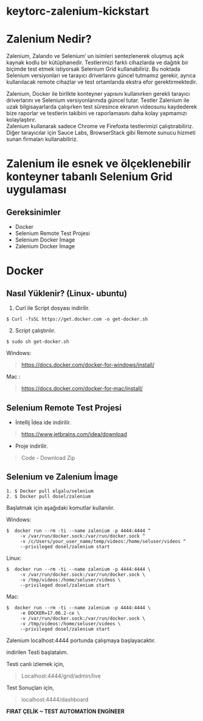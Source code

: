 # keytorc-zalenium-kickstart

# Zalenium Nedir?

Zalenium, Zalando ve Selenium’ un isimleri sentezlenerek oluşmuş açık kaynak kodlu bir kütüphanedir. Testlerimizi farklı cihazlarda ve dağıtık bir biçimde test etmek istiyorsak Selenium Grid kullanabiliriz. Bu noktada Selenium versiyonları ve tarayıcı driverlarını güncel tutmamız gerekir, ayrıca kullanılacak remote cihazlar ve test ortamlarıda ekstra efor gerektirmektedir.   

Zalenium, Docker ile birlikte konteyner yapısını kullanırken gerekli tarayıcı driverlarını ve Selenium versiyonlarınıda güncel tutar. Testler Zalenium ile uzak bilgisayarlarda çalışırken test süresince ekranın videosunu kaydederek bize raporlar ve testlerin takibini ve raporlamasını daha kolay yapmamızı kolaylaştırır.  
Zalenium kullanarak sadece Chrome ve Firefoxta testlerimizi çalıştırabiliriz. 
Diğer tarayıcılar için Sauce Labs, BrowserStack gibi Remote sunucu hizmeti sunan firmaları kullanabiliriz.

#  Zalenium ile esnek ve ölçeklenebilir konteyner tabanlı Selenium Grid uygulaması

## Gereksinimler

- Docker   
- Selenium Remote Test Projesi  
- Selenium Docker İmage  
- Zalenium Docker İmage


# Docker 
## Nasıl Yüklenir? (Linux- ubuntu)

1. Curl ile Script dosyası indirilir.
```
$ Curl -fsSL https://get.docker.com -o get-docker.sh
```
2. Script çalıştırılır.
```
$ sudo sh get-docker.sh
```

Windows:
> https://docs.docker.com/docker-for-windows/install/

Mac : 
> https://docs.docker.com/docker-for-mac/install/


## Selenium Remote Test Projesi

- İntellij İdea ide indirilir.

> https://www.jetbrains.com/idea/download

- Proje indirilir.

> Code - Download Zip



## Selenium ve Zalenium İmage

```
1. $ Docker pull elgalu/selenium
2. $ Docker pull dosel/zalenium
```

 Başlatmak için aşağıdaki komutlar kullanılır.
 
 Windows:
 ```
 $  docker run --rm -ti --name zalenium -p 4444:4444 ^
      -v /var/run/docker.sock:/var/run/docker.sock ^
      -v /c/Users/your_user_name/temp/videos:/home/seluser/videos ^
      --privileged dosel/zalenium start 

 ```
 
  Linux:
 ```
 $  docker run --rm -ti --name zalenium -p 4444:4444 \
      -v /var/run/docker.sock:/var/run/docker.sock \
      -v /tmp/videos:/home/seluser/videos \
      --privileged dosel/zalenium start    

 ```
 
  Mac:
 ```
 $  docker run --rm -ti --name zalenium -p 4444:4444 \
      -e DOCKER=17.06.2-ce \
      -v /var/run/docker.sock:/var/run/docker.sock \
      -v /tmp/videos:/home/seluser/videos \
      --privileged dosel/zalenium start   

 ```
 
 Zalenium localhost:4444 portunda çalışmaya başlayacaktır.

indirilen Testi başlatalım. 
 
 Testi canlı izlemek için,
 >  Localhost:4444/grid/admin/live

 Test Sonuçları için,
> localhost:4444/dashboard
  
 
 **FIRAT ÇELİK ~ TEST AUTOMATİON ENGİNEER**

